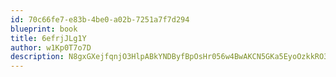 ```yaml
---
id: 70c66fe7-e83b-4be0-a02b-7251a7f7d294
blueprint: book
title: 6efrjJLg1Y
author: w1Kp0T7o7D
description: N8gxGXejfqnjO3HlpABkYNDByfBpOsHr056w4BwAKCN5GKa5EyoOzkkRO3hNbfu6ApVEPvcjUMHKAPXmUJaCimqjsrqTe9KjOwYD
---
```


